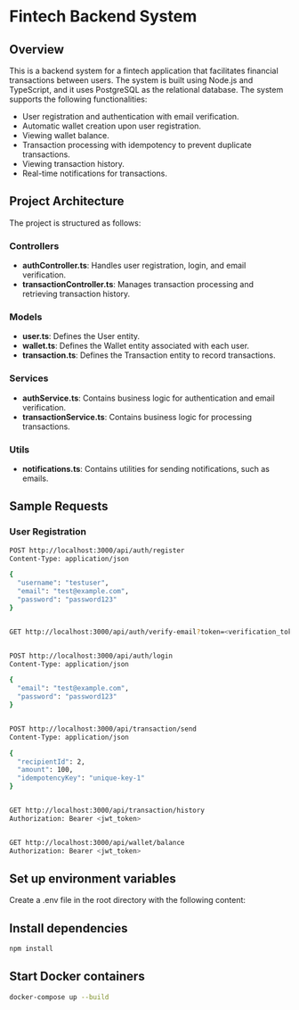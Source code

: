 # Fintech Backend System

## Overview

This is a backend system for a fintech application that facilitates financial transactions between users. The system is built using Node.js and TypeScript, and it uses PostgreSQL as the relational database. The system supports the following functionalities:

- User registration and authentication with email verification.
- Automatic wallet creation upon user registration.
- Viewing wallet balance.
- Transaction processing with idempotency to prevent duplicate transactions.
- Viewing transaction history.
- Real-time notifications for transactions.

## Project Architecture

The project is structured as follows:


### Controllers

- **authController.ts**: Handles user registration, login, and email verification.
- **transactionController.ts**: Manages transaction processing and retrieving transaction history.

### Models

- **user.ts**: Defines the User entity.
- **wallet.ts**: Defines the Wallet entity associated with each user.
- **transaction.ts**: Defines the Transaction entity to record transactions.

### Services

- **authService.ts**: Contains business logic for authentication and email verification.
- **transactionService.ts**: Contains business logic for processing transactions.

### Utils

- **notifications.ts**: Contains utilities for sending notifications, such as emails.

## Sample Requests

### User Registration

```sh
POST http://localhost:3000/api/auth/register
Content-Type: application/json

{
  "username": "testuser",
  "email": "test@example.com",
  "password": "password123"
}


GET http://localhost:3000/api/auth/verify-email?token=<verification_token>


POST http://localhost:3000/api/auth/login
Content-Type: application/json

{
  "email": "test@example.com",
  "password": "password123"
}


POST http://localhost:3000/api/transaction/send
Content-Type: application/json

{
  "recipientId": 2,
  "amount": 100,
  "idempotencyKey": "unique-key-1"
}


GET http://localhost:3000/api/transaction/history
Authorization: Bearer <jwt_token>


GET http://localhost:3000/api/wallet/balance
Authorization: Bearer <jwt_token>

```

## Set up environment variables

Create a .env file in the root directory with the following content:

## Install dependencies
```sh
npm install
```

## Start Docker containers

```sh
docker-compose up --build
```